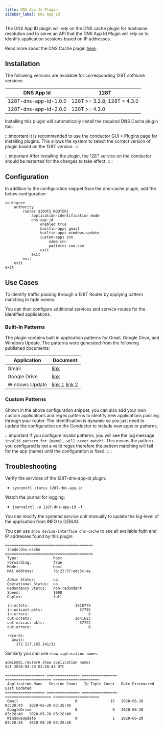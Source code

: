 ```yaml
---
title: DNS App Id Plugin
sidebar_label: DNS App Id
---
```


The DNS App ID plugin will rely on the DNS cache plugin for hostname resolution and to serve an API that the DNS App Id Plugin will rely on to identify application sessions based on IP addresses.

Read more about the DNS Cache plugin [here](plugin_dns_cache.md).

## Installation

The following versions are available for corresponding 128T software versions:

| DNS App Id | 128T |
| --- | --- |
| 128T-dns-app-id-1.0.0 | 128T >= 3.2.8; 128T < 4.3.0 |
| 128T-dns-app-id-2.0.0 | 128T >= 4.3.0 |

Installing this plugin will automatically install the required DNS Cache plugin too.

:::important
It is recommended to use the conductor GUI > Plugins page for installing plugins. This allows the system to select the correct version of plugin based on the 128T version.
:::

:::important
After installing the plugin, the 128T service on the conductor should be restarted for the changes to take effect.
::::


## Configuration

In addition to the configuration snippet from the dns-cache plugin, add the below configuration:
```
configure
    authority
        router ${DUT2_ROUTER}
            application-identification mode
            dns-app-id
                enabled true
                builtin-apps gmail
                builtin-apps windows-update
                custom-apps cnn
                    name cnn
                    patterns cnn.com
                exit
            exit
        exit
    exit
exit
```

## Use Cases
To identify traffic passing through a 128T Router by applying pattern matching to fqdn names.

You can then configure additional services and service-routes for the identified applications.

### Built-In Patterns

The plugin contains built in application patterns for Gmail, Google Drive, and Windows Update. The patterns were generated from the following published documents:

| Application    | Document |
| -------------- | --- |
| Gmail          | [link](https://support.google.com/a/answer/9497877?hl=en) |
| Google Drive   | [link](https://support.google.com/a/answer/2589954?hl=en) |
| Windows Update | [link 1](https://docs.microsoft.com/en-us/windows-server/administration/windows-server-update-services/deploy/2-configure-wsus#211-connection-from-the-wsus-server-to-the-internet) [link 2](https://docs.microsoft.com/en-us/windows/deployment/update/windows-update-troubleshooting#device-cannot-access-update-files) |

### Custom Patterns
Shown in the above configuration snippet, you can also add your own custom applications and regex patterns to identify new applications passing through your router. The identification is dynamic so you just need to update the configuration on the Conductor to include new apps or patterns.

:::important
If you configure invalid patterns, you will see the log message `invalid pattern for {name}, will never match!`. This means the pattern you configured is not a valid regex therefore the pattern matching will fail for the app {name} until the configuration is fixed.
::::

## Troubleshooting
Verify the services of the 128T-dns-app-id plugin:
* `systemctl status 128T-dns-app-id`

Watch the journal for logging:
* `journalctl -u 128T-dns-app-id -f`

You can modify the systemd service unit manually to update the log-level of the application from INFO to DEBUG.

You can use `show device-interface dns-cache` to see all available fqdn and IP addresses found by this plugin.

```
========================================
 tnode:dns-cache
========================================
 Type:                host
 Forwarding:          true
 Mode:                host
 MAC Address:         76:23:37:ed:5c:ae

 Admin Status:        up
 Operational Status:  up
 Redundancy Status:   non-redundant
 Speed:               1000
 Duplex:              full

 in-octets:                     3618779
 in-unicast-pkts:                 57795
 in-errors:                           0
 out-octets:                    2641623
 out-unicast-pkts:                57722
 out-errors:                          0

 records:
   Gmail:
     172.217.165.141/32
```

Similarly you can use `show application names`.
```
admin@dc.router# show application names
Sat 2020-03-28 03:28:43 UTC

================== =============== ================ ===================== =====================
 Application Name   Session Count   Ip Tuple Count   Date Discovered       Last Updated
================== =============== ================ ===================== =====================
 Gmail                          0               15   2020-06-20 03:28:40   2020-06-20 03:28:40
 GoogleDrive                    0                9   2020-06-20 03:28:40   2020-06-20 03:28:40
 WindowsUpdate                  0                1   2020-06-20 03:28:40   2020-06-20 03:28:40
```
